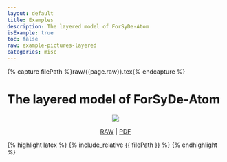```yaml
---
layout: default
title: Examples
description: The layered model of ForSyDe-Atom
isExample: true
toc: false
raw: example-pictures-layered
categories: misc
---
```

{% capture filePath %}raw/{{page.raw}}.tex{% endcapture %}

# The layered model of ForSyDe-Atom

<p align="center">
<img src="../assets/svg/{{page.raw}}.svg">
</p>

<p align="center">
<a href="{{filePath}}">RAW</a>
|
<a href="../assets/pdf/{{page.raw}}.pdf">PDF</a>
</p>

{% highlight latex %}
{% include_relative {{ filePath }} %}
{% endhighlight %}


